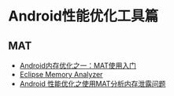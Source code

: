 Android性能优化工具篇
===================
MAT
------------------
* [Android内存优化之一：MAT使用入门](http://androidperformance.com/2015/04/11/AndroidMemory-Usage-Of-MAT/)
* [Eclipse Memory Analyzer](http://www.vogella.com/tutorials/EclipseMemoryAnalyzer/article.html)
* [Android 性能优化之使用MAT分析内存泄露问题](http://www.jcodecraeer.com/a/anzhuokaifa/androidkaifa/2015/0309/2565.html)